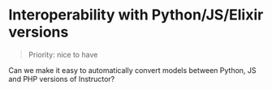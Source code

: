 # Interoperability with Python/JS/Elixir versions

> Priority: nice to have

Can we make it easy to automatically convert models between Python, JS and PHP versions of Instructor?
